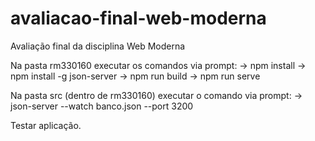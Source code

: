 # avaliacao-final-web-moderna
Avaliação final da disciplina Web Moderna

Na pasta rm330160 executar os comandos via prompt:
-> npm install
-> npm install -g json-server
-> npm run build
-> npm run serve

Na pasta src (dentro de rm330160) executar o comando via prompt:
-> json-server --watch banco.json --port 3200

Testar aplicação.

